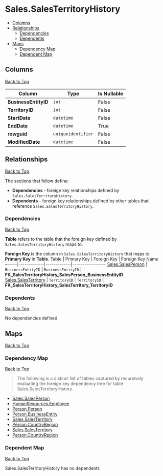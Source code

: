# Sales.SalesTerritoryHistory

* [Columns](#columns)
* [Relationships](#relationships)
    * [Dependencies](#dependencies)
    * [Dependents](#dependents)
* [Maps](#maps)
    * [Dependency Map](#dependency-map)
    * [Dependent Map](#dependent-map)

## Columns
[Back to Top](#salessalesterritoryhistory)

Column | Type | Is Nullable
-------|------|------------
**BusinessEntityID** | `int` | False
**TerritoryID** | `int` | False
**StartDate** | `datetime` | False
**EndDate** | `datetime` | True
**rowguid** | `uniqueidentifier` | False
**ModifiedDate** | `datetime` | False

## Relationships
[Back to Top](#salessalesterritoryhistory)


The sections that follow define:
* **Dependencies** - foreign key relationships defined by `Sales.SalesTerritoryHistory`.
* **Dependents** - foreign key relationships defined by other tables that reference `Sales.SalesTerritoryHistory`.

### Dependencies
[Back to Top](#salessalesterritoryhistory)


**Table** refers to the table that the foreign key defined by `Sales.SalesTerritoryHistory` maps to.

**Foreign Key** is the column in `Sales.SalesTerritoryHistory` that maps to **Primary Key** in **Table**.
Table | Primary Key | Foreign Key | Foreign Key Name
------|-------------|-------------|-----------------
[Sales.SalesPerson](./SalesPerson.md) | `BusinessEntityID` | `BusinessEntityID` | **FK_SalesTerritoryHistory_SalesPerson_BusinessEntityID**
[Sales.SalesTerritory](./SalesTerritory.md) | `TerritoryID` | `TerritoryID` | **FK_SalesTerritoryHistory_SalesTerritory_TerritoryID**

### Dependents
[Back to Top](#salessalesterritoryhistory)

No dependencies defined

## Maps
[Back to Top](#salessalesterritoryhistory)

### Dependency Map
[Back to Top](#salessalesterritoryhistory)

> The following is a distinct list of tables captured by recursively evaluating the foreign key dependency tree for table Sales.SalesTerritoryHistory.

* [Sales.SalesPerson](./SalesPerson.md)
* [HumanResources.Employee](../HumanResources/Employee.md)
* [Person.Person](../Person/Person.md)
* [Person.BusinessEntity](./BusinessEntity.md)
* [Sales.SalesTerritory](./SalesTerritory.md)
* [Person.CountryRegion](../Person/CountryRegion.md)
* [Sales.SalesTerritory](./SalesTerritory.md)
* [Person.CountryRegion](../Person/CountryRegion.md)
### Dependent Map
[Back to Top](#salessalesterritoryhistory)

Sales.SalesTerritoryHistory has no dependents
